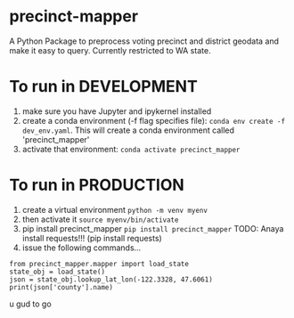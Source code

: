 # precinct-mapper
A Python Package to preprocess voting precinct and district geodata and make it easy to query. Currently restricted to WA state.

# To run in DEVELOPMENT
1. make sure you have Jupyter and ipykernel installed
2. create a conda environment (-f flag specifies file): `conda env create -f dev_env.yaml`. This will create a conda environment called 'precinct_mapper'
3. activate that environment: `conda activate precinct_mapper`

# To run in PRODUCTION
1. create a virtual environment `python -m venv myenv`
2. then activate it `source myenv/bin/activate`
2. pip install precinct_mapper `pip install precinct_mapper`
TODO: Anaya install requests!!! (pip install requests)
3. issue the following commands...
```
from precinct_mapper.mapper import load_state
state_obj = load_state()
json = state_obj.lookup_lat_lon(-122.3328, 47.6061)
print(json['county'].name)

```
u gud to go